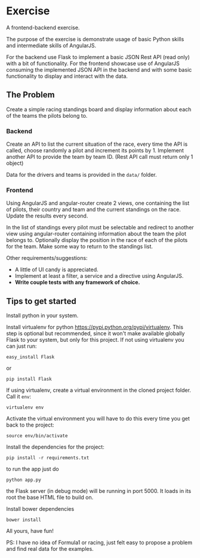 # Exercise


A frontend-backend exercise.

The purpose of the exercise is demonstrate usage of basic Python skills and
intermediate skills of AngularJS.

For the backend use Flask to implement a basic JSON Rest API (read only) with
a bit of functionality. For the frontend showcase use of AngularJS consuming
the implemented JSON API in the backend and with some basic functionality to
display and interact with the data.

## The Problem

Create a simple racing standings board and display information about each of
the teams the pilots belong to.

### Backend

Create an API to list the current situation of the race, every
time the API is called, choose randomly a pilot and increment its points by 1.
Implement another API to provide the team by team ID. (Rest API call must return only 1 object)

Data for the drivers and teams is provided in the `data/` folder.

### Frontend

Using AngularJS and angular-router create 2 views, one containing the list of
pilots, their country and team and the current standings on the race.
Update the results every second.

In the list of standings every pilot must be selectable and redirect to another
view using angular-router containing information about the team the pilot
belongs to. Optionally display the position in the race of each of the pilots
for the team. Make some way to return to the standings list.

Other requirements/suggestions:

 * A little of UI candy is appreciated.
 * Implement at least a filter, a service and a directive using AngularJS.
 * **Write couple tests with any framework of choice.**

## Tips to get started

Install python in your system.

Install virtualenv for python https://pypi.python.org/pypi/virtualenv. This
step is optional but recommended, since it won't make available globally Flask
to your system, but only for this project. If not using virtualenv you can just
run:

    easy_install Flask

or

    pip install Flask

If using virtualenv, create a virtual environment in the cloned project folder.
Call it `env`:

    virtualenv env

Activate the virtual environment you will have to do this every time you get
back to the project:

    source env/bin/activate

Install the dependencies for the project:

    pip install -r requirements.txt

to run the app just do

    python app.py

the Flask server (in debug mode) will be running in port 5000. It loads in
its root the base HTML file to build on.

Install bower dependencies

    bower install

All yours, have fun!


PS: I have no idea of Formula1 or racing, just felt easy to propose a problem
and find real data for the examples.
